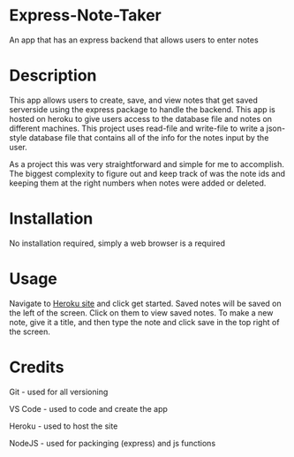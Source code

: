 # Express-Note-Taker
An app that has an express backend that allows users to enter notes

# Description
This app allows users to create, save, and view notes that get saved serverside using the express package to handle the backend. This app is hosted on heroku to give users access to the database file and notes on different machines.  This project uses read-file and write-file to write a json-style database file that contains all of the info for the notes input by the user.

As a project this was very straightforward and simple for me to accomplish.  The biggest complexity to figure out and keep track of was the note ids and keeping them at the right numbers when notes were added or deleted.

# Installation
No installation required, simply a web browser is a required

# Usage
Navigate to [Heroku site](https://still-fjord-58184.herokuapp.com/) and click get started. Saved notes will be saved on the left of the screen. Click on them to view saved notes. To make a new note, give it a title, and then type the note and click save in the top right of the screen.

# Credits
Git - used for all versioning

VS Code - used to code and create the app

Heroku - used to host the site

NodeJS - used for packinging (express) and js functions
